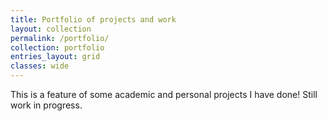 ```yaml
---
title: Portfolio of projects and work
layout: collection
permalink: /portfolio/
collection: portfolio
entries_layout: grid
classes: wide
---
```



This is a feature of some academic and personal projects I have done! Still work in progress.